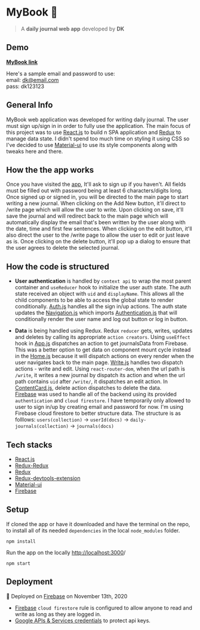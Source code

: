 # MyBook :orange_book:	

> A **daily journal web app** developed by **DK**

## Demo

**[MyBook link](https://my-book-fe5fe.web.app/)**

Here's a sample email and password to use:  
email: dk@email.com  
pass: dk123123  

## General Info

MyBook web application was developed for writing daily journal.
The user must sign up/sign in in order to fully use the application.
The main focus of this project was to use [React.js](https://reactjs.org/) to build n SPA application and [Redux](https://redux.js.org/) to manage data state. I didn't spend too much time on styling it using CSS so I've decided to use [Material-ui](https://material-ui.com/) to use its style components along with tweaks here and there.

## How the the app works

Once you have visited the [app](https://my-book-fe5fe.web.app/), It'll ask to sign up if you haven't. All fields must be filled out with password being at least 6 characters/digits long. Once signed up or signed in, you will be directed to the main page to start writing a new journal. When clicking on the Add New button, it'll direct to /write page which will allow the user to write. Upon clicking on save, it'll save the journal and will redirect back to the main page which will automatically display the email that's been written by the user along with the date, time and first few sentences. When clicking on the edit button, it'll also direct the user to the /write page to allow the user to edit or just leave as is. Once clicking on the delete button, it'll pop up a dialog to ensure that the user agrees to delete the selected journal.

## How the code is structured

- **User authentication** is handled by `context api` to wrap the most parent container and `useReducer` hook to initialize the user auth state. The auth state received an object with `uid` and `displayName`. This allows all the child components to be able to access the global state to render conditionally. [Auth.js](src/containers/Auth.js) handles all the sign in/up actions.
  The auth state updates the [Navigation.js](src/containers/Navigation.js) which imports [Authentication.js](src/components/authentication/Authentication.js) that will conditionally render the user name and log out button or log in button.

- **Data** is being handled using Redux. Redux `reducer` gets, writes, updates and deletes by calling its appropriate `action creators`. Using `useEffect` hook in [App.js](src/App.js) dispatches an action to get journalsData from Firebase. This was a better option to get data on component mount cycle instead in the [Home.js](src/containers/Home.js) because it will dispatch actions on every render when the user navigates back to the main page. [Write.js](src/containers/Write.js) handles two dispatch actions - write and edit. Using `react-router-dom`, when the url path is `/write`, it writes a new journal by dispatch its action and when the url path contains `uid` after `/write/`, it dispatches an edit action. In [ContentCard.js](src/components/contentCard/ContentCard.js), delete action dispatches to delete the data.  
[Firebase](https://firebase.google.com/) was used to handle all of the backend using its provided `authentication` and `cloud firestore`. I have temporarily only allowed to user to sign in/up by creating email and password for now. I'm using Firebase cloud firestore to better structure data. The structure is as folllows:
`users(collection)` -> `userId(docs)` -> `daily-journals(collection)` -> `journals(docs)`


## Tech stacks

- [React.js](https://reactjs.org/)
- [Redux-Redux](https://react-redux.js.org/)
- [Redux](https://redux.js.org/)
- [Redux-devtools-extension](https://github.com/zalmoxisus/redux-devtools-extension)
- [Material-ui](https://material-ui.com/)
- [Firebase](https://firebase.google.com/)

## Setup

If cloned the app or have it downloaded and have the terminal on the repo, to install all of its needed `dependencies` in the local `node_modules` folder.
```
npm install
```
Run the app on the locally [http://localhost:3000](http://localhost:3000)/
```
npm start
```

## Deployment

:raised_hands: Deployed on [Firebase](https://firebase.google.com/) on November 13th, 2020 
- [Firebase](https://firebase.google.com/) `cloud firestore` rule is configured to allow anyone to read and write as long as they are logged in.
- [Google APIs & Services credentials](https://console.developers.google.com/apis/credentials) to protect api keys.